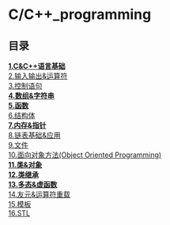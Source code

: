 # C/C++_programming

## 目录
[**1.C&C++语言基础**](https://github.com/NightBonsai/C-C-_programming/blob/main/%E7%AC%94%E8%AE%B0/1.C%26C%2B%2B%E8%AF%AD%E8%A8%80%E5%9F%BA%E7%A1%80.md)<br>
[2.输入输出&运算符](https://github.com/NightBonsai/C-C-_programming/blob/main/%E7%AC%94%E8%AE%B0/2.%E8%BE%93%E5%85%A5%E8%BE%93%E5%87%BA&%E8%BF%90%E7%AE%97%E7%AC%A6.md)<br>
[3.控制语句](https://github.com/NightBonsai/C-C-_programming/blob/main/%E7%AC%94%E8%AE%B0/3.%E6%8E%A7%E5%88%B6%E8%AF%AD%E5%8F%A5.md)<br>
[**4.数组&字符串**](https://github.com/NightBonsai/C-C-_programming/blob/main/%E7%AC%94%E8%AE%B0/4.%E6%95%B0%E7%BB%84&%E5%AD%97%E7%AC%A6%E4%B8%B2.md)<br>
[**5.函数**](https://github.com/NightBonsai/C-C-_programming/blob/main/%E7%AC%94%E8%AE%B0/5.%E5%87%BD%E6%95%B0.md)<br>
[6.结构体](https://github.com/NightBonsai/C-C-_programming/blob/main/%E7%AC%94%E8%AE%B0/6.%E7%BB%93%E6%9E%84%E4%BD%93.md)<br>
[**7.内存&指针**](https://github.com/NightBonsai/C-C-_programming/blob/main/%E7%AC%94%E8%AE%B0/7.%E5%86%85%E5%AD%98&%E6%8C%87%E9%92%88.md)<br>
[8.链表基础&应用](https://github.com/NightBonsai/C-C-_programming/blob/main/%E7%AC%94%E8%AE%B0/8.%E9%93%BE%E8%A1%A8%E5%9F%BA%E7%A1%80&%E5%BA%94%E7%94%A8.md)<br>
[9.文件](https://github.com/NightBonsai/C-C-_programming/blob/main/%E7%AC%94%E8%AE%B0/9.%E6%96%87%E4%BB%B6.md)<br>
[10.面向对象方法(Object Oriented Programming)](https://github.com/NightBonsai/C-C-_programming/blob/main/%E7%AC%94%E8%AE%B0/10.%E9%9D%A2%E5%90%91%E5%AF%B9%E8%B1%A1%E6%96%B9%E6%B3%95(Object%20Oriented%20Programming).md)<br>
[**11.类&对象**](https://github.com/NightBonsai/C-C-_programming/blob/main/%E7%AC%94%E8%AE%B0/11.%E7%B1%BB&%E5%AF%B9%E8%B1%A1.md)<br>
[**12.类继承**](https://github.com/NightBonsai/C-C-_programming/blob/main/%E7%AC%94%E8%AE%B0/12.%E7%B1%BB%E7%BB%A7%E6%89%BF.md)<br>
[**13.多态&虚函数**](https://github.com/NightBonsai/C-C-_programming/blob/main/%E7%AC%94%E8%AE%B0/13.%E5%A4%9A%E6%80%81&%E8%99%9A%E5%87%BD%E6%95%B0.md)<br>
[14.友元&运算符重载](https://github.com/NightBonsai/C-C-_programming/blob/main/%E7%AC%94%E8%AE%B0/14.%E5%8F%8B%E5%85%83&%E8%BF%90%E7%AE%97%E7%AC%A6%E9%87%8D%E8%BD%BD.md)<br>
[15.模板]()<br>
[16.STL]()<br>


